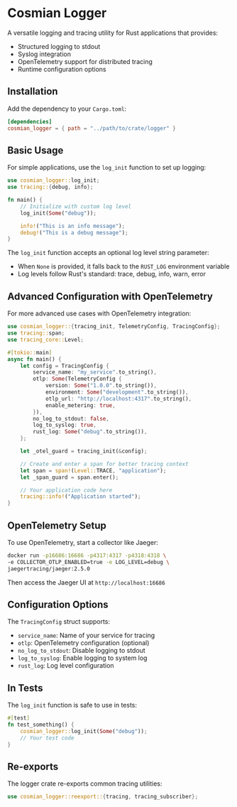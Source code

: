 # Cosmian Logger

A versatile logging and tracing utility for Rust applications that provides:

- Structured logging to stdout
- Syslog integration
- OpenTelemetry support for distributed tracing
- Runtime configuration options

## Installation

Add the dependency to your `Cargo.toml`:

```toml
[dependencies]
cosmian_logger = { path = "../path/to/crate/logger" }
```

## Basic Usage

For simple applications, use the `log_init` function to set up logging:

```rust
use cosmian_logger::log_init;
use tracing::{debug, info};

fn main() {
    // Initialize with custom log level
    log_init(Some("debug"));

    info!("This is an info message");
    debug!("This is a debug message");
}
```

The `log_init` function accepts an optional log level string parameter:

- When `None` is provided, it falls back to the `RUST_LOG` environment variable
- Log levels follow Rust's standard: trace, debug, info, warn, error

## Advanced Configuration with OpenTelemetry

For more advanced use cases with OpenTelemetry integration:

```rust
use cosmian_logger::{tracing_init, TelemetryConfig, TracingConfig};
use tracing::span;
use tracing_core::Level;

#[tokio::main]
async fn main() {
    let config = TracingConfig {
        service_name: "my_service".to_string(),
        otlp: Some(TelemetryConfig {
            version: Some("1.0.0".to_string()),
            environment: Some("development".to_string()),
            otlp_url: "http://localhost:4317".to_string(),
            enable_metering: true,
        }),
        no_log_to_stdout: false,
        log_to_syslog: true,
        rust_log: Some("debug".to_string()),
    };

    let _otel_guard = tracing_init(&config);

    // Create and enter a span for better tracing context
    let span = span!(Level::TRACE, "application");
    let _span_guard = span.enter();

    // Your application code here
    tracing::info!("Application started");
}
```

## OpenTelemetry Setup

To use OpenTelemetry, start a collector like Jaeger:

```bash
docker run -p16686:16686 -p4317:4317 -p4318:4318 \
-e COLLECTOR_OTLP_ENABLED=true -e LOG_LEVEL=debug \
jaegertracing/jaeger:2.5.0
```

Then access the Jaeger UI at `http://localhost:16686`

## Configuration Options

The `TracingConfig` struct supports:

- `service_name`: Name of your service for tracing
- `otlp`: OpenTelemetry configuration (optional)
- `no_log_to_stdout`: Disable logging to stdout
- `log_to_syslog`: Enable logging to system log
- `rust_log`: Log level configuration

## In Tests

The `log_init` function is safe to use in tests:

```rust
#[test]
fn test_something() {
    cosmian_logger::log_init(Some("debug"));
    // Your test code
}
```

## Re-exports

The logger crate re-exports common tracing utilities:

```rust
use cosmian_logger::reexport::{tracing, tracing_subscriber};
```
